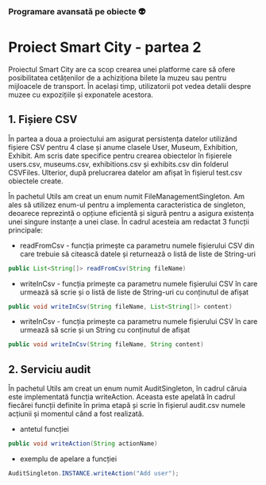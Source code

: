 ### Programare avansată pe obiecte :alien:

# Proiect Smart City - partea 2

Proiectul Smart City are ca scop crearea unei platforme care să ofere posibilitatea cetățenilor de a achiziționa bilete la muzeu sau pentru mijloacele de transport. 
În același timp, utilizatorii pot vedea detalii despre muzee cu expozițiile și exponatele acestora.

## 1. Fișiere CSV

În partea a doua a proiectului am asigurat persistența datelor utilizând fișiere CSV pentru 4 clase și anume clasele User, Museum, Exhibition, Exhibit. Am scris date specifice pentru crearea obiectelor în fișierele users.csv, museums.csv, exhibitions.csv și exhibits.csv din folderul CSVFiles. Ulterior, după prelucrarea datelor am afișat în fișierul test.csv obiectele create.

În pachetul Utils am creat un enum numit FileManagementSingleton. Am ales să utilizez enum-ul pentru a implementa caracteristica de singleton, deoarece reprezintă o opțiune eficientă și sigură pentru a asigura existența unei singure instanțe a unei clase. În cadrul acesteia am redactat 3 funcții principale:
- readFromCsv - funcția primește ca parametru numele fișierului CSV din care trebuie să citească datele și returnează o listă de liste de String-uri
```Java
public List<String[]> readFromCsv(String fileName)
```

- writeInCsv - funcția primește ca parametru numele fișierului CSV în care urmează să scrie și o listă de liste de String-uri cu conținutul de afișat
```Java
public void writeInCsv(String fileName, List<String[]> content)
```

- writeInCsv - funcția primește ca parametru numele fișierului CSV în care urmează să scrie și un String cu conținutul de afișat
```Java
public void writeInCsv(String fileName, String content)
```

## 2. Serviciu audit

În pachetul Utils am creat un enum numit AuditSingleton, în cadrul căruia este implementată funcția writeAction. Aceasta este apelată în cadrul fiecărei funcții definite în prima etapă și scrie în fișierul audit.csv numele acțiunii și momentul când a fost realizată. 
- antetul funcției
```Java
public void writeAction(String actionName)
```
- exemplu de apelare a funcției
```Java
AuditSingleton.INSTANCE.writeAction("Add user");
```
